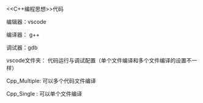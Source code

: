 <<C++编程思想>>代码

编辑器：vscode

编译器： g++

调试器：gdb

vscode文件夹： 代码运行与调试配置（单个文件编译和多个文件编译的设置不一样）

Cpp_Multiple:  可以多个代码文件编译

Cpp_Single  :  可以单个文件编译

